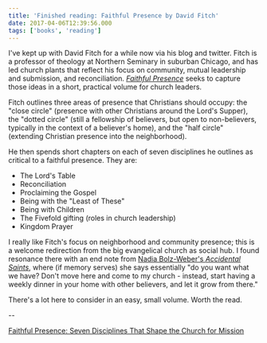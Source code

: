 ```yaml
---
title: 'Finished reading: Faithful Presence by David Fitch'
date: 2017-04-06T12:39:56.000
tags: ['books', 'reading']
---
```


I've kept up with David Fitch for a while now via his blog and twitter. Fitch is a professor of theology at Northern Seminary in suburban Chicago, and has led church plants that reflect his focus on community, mutual leadership and submission, and reconciliation. [_Faithful Presence_](http://amzn.to/2nfTk5e) seeks to capture those ideas in a short, practical volume for church leaders.

Fitch outlines three areas of presence that Christians should occupy: the "close circle" (presence with other Christians around the Lord's Supper), the "dotted circle" (still a fellowship of believers, but open to non-believers, typically in the context of a believer's home), and the "half circle" (extending Christian presence into the neighborhood).

He then spends short chapters on each of seven disciplines he outlines as critical to a faithful presence. They are:

- The Lord's Table
- Reconciliation
- Proclaiming the Gospel
- Being with the "Least of These"
- Being with Children
- The Fivefold gifting (roles in church leadership)
- Kingdom Prayer

I really like Fitch's focus on neighborhood and community presence; this is a welcome redirection from the big evangelical church as social hub. I found resonance there with an end note from [Nadia Bolz-Weber's _Accidental Saints_](/16/02/finished-reading-accidental-saints-by-nadia-bolz-weber/), where (if memory serves) she says essentially "do you want what we have? Don't move here and come to my church - instead, start having a weekly dinner in your home with other believers, and let it grow from there."

There's a lot here to consider in an easy, small volume. Worth the read.

\--

[Faithful Presence: Seven Disciplines That Shape the Church for Mission](http://amzn.to/2nfTk5e)
